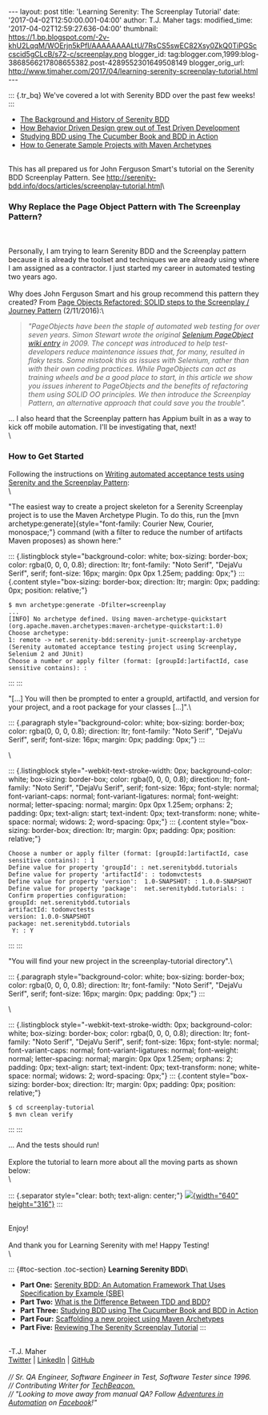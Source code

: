 \-\-- layout: post title: \'Learning Serenity: The Screenplay Tutorial\'
date: \'2017-04-02T12:50:00.001-04:00\' author: T.J. Maher tags:
modified\_time: \'2017-04-02T12:59:27.636-04:00\' thumbnail:
https://1.bp.blogspot.com/-2v-khU2LqqM/WOErjn5kPfI/AAAAAAAALtU/7RsCS5swEC82Xsy0ZkQ0TiPGSccscid5gCLcB/s72-c/screenplay.png
blogger\_id:
tag:blogger.com,1999:blog-3868566217808655382.post-4289552301649508149
blogger\_orig\_url:
http://www.tjmaher.com/2017/04/learning-serenity-screenplay-tutorial.html
\-\--

::: {.tr_bq}
We\'ve covered a lot with Serenity BDD over the past few weeks!
:::

-   [The Background and History of Serenity
    BDD](http://www.tjmaher.com/2017/03/serenity-bdd-automation-framework-that.html)
-   [How Behavior Driven Design grew out of Test Driven
    Development](http://www.tjmaher.com/2017/03/the-differences-between-bdd-and-tdd-is.html)
-   [Studying BDD using The Cucumber Book and BDD in
    Action](http://www.tjmaher.com/2017/03/learning-serenity-studying-bdd-using.html)
-   [How to Generate Sample Projects with Maven
    Archetypes](http://www.tjmaher.com/2017/03/learning-serenity-scaffolding-new.html)

\
This has all prepared us for John Ferguson Smart\'s tutorial on the
Serenity BDD Screenplay Pattern. See
<http://serenity-bdd.info/docs/articles/screenplay-tutorial.html>\

###   Why Replace the Page Object Pattern with The Screenplay Pattern? 

\
\
Personally, I am trying to learn Serenity BDD and the Screenplay pattern
because it is already the toolset and techniques we are already using
where I am assigned as a contractor. I just started my career in
automated testing two years ago.\
\
Why does John Ferguson Smart and his group recommend this pattern they
created? From [Page Objects Refactored: SOLID steps to the Screenplay /
Journey
Pattern](https://ideas.riverglide.com/page-objects-refactored-12ec3541990) (2/11/2016):\

> *\"PageObjects have been the staple of automated web testing for over
> seven years. Simon Stewart wrote the original [Selenium PageObject
> wiki entry](http://bit.ly/rg-pageobject) in 2009. The concept was
> introduced to help test-developers reduce maintenance issues that, for
> many, resulted in flaky tests. Some mistook this as issues with
> Selenium, rather than with their own coding practices. While
> PageObjects can act as training wheels and be a good place to start,
> in this article we show you issues inherent to PageObjects and the
> benefits of refactoring them using SOLID OO principles. We then
> introduce the Screenplay Pattern, an alternative approach that could
> save you the trouble\".*

\... I also heard that the Screenplay pattern has Appium built in as a
way to kick off mobile automation. I\'ll be investigating that, next!\
\

### How to Get Started

Following the instructions on [Writing automated acceptance tests using
Serenity and the Screenplay
Pattern](http://serenity-bdd.info/docs/articles/screenplay-tutorial.html):\
\

<div>

\"The easiest way to create a project skeleton for a Serenity Screenplay
project is to use the Maven Archetype Plugin. To do this, run the [mvn
archetype:generate]{style="font-family: Courier New, Courier, monospace;"}
command (with a filter to reduce the number of artifacts Maven proposes)
as shown here:\"

::: {.listingblock style="background-color: white; box-sizing: border-box; color: rgba(0, 0, 0, 0.8); direction: ltr; font-family: "Noto Serif", "DejaVu Serif", serif; font-size: 16px; margin: 0px 0px 1.25em; padding: 0px;"}
::: {.content style="box-sizing: border-box; direction: ltr; margin: 0px; padding: 0px; position: relative;"}
``` {style="background: rgb(247, 247, 248); border-radius: 4px; box-sizing: border-box; color: rgba(0, 0, 0, 0.901961); direction: ltr; font-family: "Droid Sans Mono", "DejaVu Sans Mono", monospace; font-size: 0.90625em; line-height: 1.45; padding: 1em; text-rendering: optimizeSpeed; white-space: pre-wrap; word-wrap: break-word;"}
$ mvn archetype:generate -Dfilter=screenplay
...
[INFO] No archetype defined. Using maven-archetype-quickstart (org.apache.maven.archetypes:maven-archetype-quickstart:1.0)
Choose archetype:
1: remote -> net.serenity-bdd:serenity-junit-screenplay-archetype (Serenity automated acceptance testing project using Screenplay, Selenium 2 and JUnit)
Choose a number or apply filter (format: [groupId:]artifactId, case sensitive contains): :
```
:::
:::

\"\[\...\] You will then be prompted to enter a groupId, artifactId, and
version for your project, and a root package for your classes
\[\...\]\".\

::: {.paragraph style="background-color: white; box-sizing: border-box; color: rgba(0, 0, 0, 0.8); direction: ltr; font-family: "Noto Serif", "DejaVu Serif", serif; font-size: 16px; margin: 0px; padding: 0px;"}
:::

\

::: {.listingblock style="-webkit-text-stroke-width: 0px; background-color: white; box-sizing: border-box; color: rgba(0, 0, 0, 0.8); direction: ltr; font-family: "Noto Serif", "DejaVu Serif", serif; font-size: 16px; font-style: normal; font-variant-caps: normal; font-variant-ligatures: normal; font-weight: normal; letter-spacing: normal; margin: 0px 0px 1.25em; orphans: 2; padding: 0px; text-align: start; text-indent: 0px; text-transform: none; white-space: normal; widows: 2; word-spacing: 0px;"}
::: {.content style="box-sizing: border-box; direction: ltr; margin: 0px; padding: 0px; position: relative;"}
``` {style="background: rgb(247, 247, 248); border-radius: 4px; box-sizing: border-box; color: rgba(0, 0, 0, 0.901961); direction: ltr; font-family: "Droid Sans Mono", "DejaVu Sans Mono", monospace; font-size: 0.90625em; font-weight: 400; line-height: 1.45; margin: 0px; padding: 1em; text-rendering: optimizeSpeed; white-space: pre-wrap; word-wrap: break-word;"}
Choose a number or apply filter (format: [groupId:]artifactId, case sensitive contains): : 1
Define value for property 'groupId': : net.serenitybdd.tutorials
Define value for property 'artifactId': : todomvctests
Define value for property 'version':  1.0-SNAPSHOT: : 1.0.0-SNAPSHOT
Define value for property 'package':  net.serenitybdd.tutorials: :
Confirm properties configuration:
groupId: net.serenitybdd.tutorials
artifactId: todomvctests
version: 1.0.0-SNAPSHOT
package: net.serenitybdd.tutorials
 Y: : Y
```
:::
:::

\"You will find your new project in the screenplay-tutorial
directory\".\

::: {.paragraph style="background-color: white; box-sizing: border-box; color: rgba(0, 0, 0, 0.8); direction: ltr; font-family: "Noto Serif", "DejaVu Serif", serif; font-size: 16px; margin: 0px; padding: 0px;"}
:::

\

::: {.listingblock style="-webkit-text-stroke-width: 0px; background-color: white; box-sizing: border-box; color: rgba(0, 0, 0, 0.8); direction: ltr; font-family: "Noto Serif", "DejaVu Serif", serif; font-size: 16px; font-style: normal; font-variant-caps: normal; font-variant-ligatures: normal; font-weight: normal; letter-spacing: normal; margin: 0px 0px 1.25em; orphans: 2; padding: 0px; text-align: start; text-indent: 0px; text-transform: none; white-space: normal; widows: 2; word-spacing: 0px;"}
::: {.content style="box-sizing: border-box; direction: ltr; margin: 0px; padding: 0px; position: relative;"}
``` {style="background: rgb(247, 247, 248); border-radius: 4px; box-sizing: border-box; color: rgba(0, 0, 0, 0.901961); direction: ltr; font-family: "Droid Sans Mono", "DejaVu Sans Mono", monospace; font-size: 0.90625em; font-weight: 400; line-height: 1.45; margin: 0px; padding: 1em; text-rendering: optimizeSpeed; white-space: pre-wrap; word-wrap: break-word;"}
$ cd screenplay-tutorial
$ mvn clean verify
```
:::
:::

\... And the tests should run!\
\
Explore the tutorial to learn more about all the moving parts as shown
below:\
\

::: {.separator style="clear: both; text-align: center;"}
[![](https://1.bp.blogspot.com/-2v-khU2LqqM/WOErjn5kPfI/AAAAAAAALtU/7RsCS5swEC82Xsy0ZkQ0TiPGSccscid5gCLcB/s640/screenplay.png){width="640"
height="316"}](https://1.bp.blogspot.com/-2v-khU2LqqM/WOErjn5kPfI/AAAAAAAALtU/7RsCS5swEC82Xsy0ZkQ0TiPGSccscid5gCLcB/s1600/screenplay.png)
:::

\
Enjoy!\
\
And thank you for Learning Serenity with me! Happy Testing!\
\

::: {#toc-section .toc-section}
**Learning Serenity BDD**\

-   **Part One:** [Serenity BDD: An Automation Framework That Uses
    Specification by Example
    (SBE)](http://www.tjmaher.com/2017/03/serenity-bdd-automation-framework-that.html)
-   **Part Two:** [What is the Difference Between TDD and
    BDD?](http://www.tjmaher.com/2017/03/the-differences-between-bdd-and-tdd-is.html)
-   **Part Three:** [Studying BDD using The Cucumber Book and BDD in
    Action](http://www.tjmaher.com/2017/03/learning-serenity-studying-bdd-using.html)
-   **Part Four:** [Scaffolding a new project using Maven
    Archetypes](http://www.tjmaher.com/2017/03/learning-serenity-scaffolding-new.html)
-   **Part Five:** [Reviewing The Serenity Screenplay
    Tutorial](http://www.tjmaher.com/2017/04/learning-serenity-screenplay-tutorial.html)
:::

\
-T.J. Maher\
[Twitter](https://twitter.com/tjmaher1) \| [LinkedIn](https://www.linkedin.com/in/tjmaher1) \| [GitHub](https://github.com/tjmaher)\
\
*// Sr. QA Engineer, Software Engineer in Test, Software Tester since
1996.\
// Contributing Writer
for [TechBeacon.](http://techbeacon.com/contributors/thomas-maher)\
// \"Looking to move away from manual QA? Follow [Adventures in
Automation](http://www.tjmaher.com/) on
[Facebook](https://www.facebook.com/AdventuresInAutomation/)!\"*

</div>
